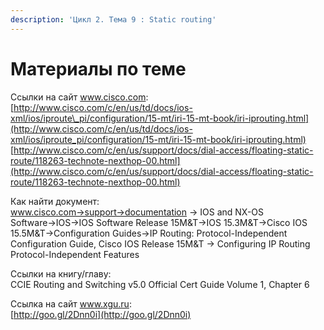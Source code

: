 ```yaml
---
description: 'Цикл 2. Тема 9 : Static routing'
---
```


# Материалы по теме

Ссылки на сайт www.cisco.com:  
[http://www.cisco.com/c/en/us/td/docs/ios-xml/ios/iproute\_pi/configuration/15-mt/iri-15-mt-book/iri-iprouting.html](http://www.cisco.com/c/en/us/td/docs/ios-xml/ios/iproute_pi/configuration/15-mt/iri-15-mt-book/iri-iprouting.html)  
[http://www.cisco.com/c/en/us/support/docs/dial-access/floating-static-route/118263-technote-nexthop-00.html](http://www.cisco.com/c/en/us/support/docs/dial-access/floating-static-route/118263-technote-nexthop-00.html)

Как найти документ:  
www.cisco.com→support→documentation → IOS and NX-OS Software→IOS→IOS Software Release 15M&T→IOS 15.3M&T→Cisco IOS 15.5M&T→Configuration Guides→IP Routing: Protocol-Independent Configuration Guide, Cisco IOS Release 15M&T → Configuring IP Routing Protocol-Independent Features

Ссылки на книгу/главу:  
CCIE Routing and Switching v5.0 Official Cert Guide Volume 1, Chapter 6

Ссылка на сайт www.xgu.ru:  
[http://goo.gl/2Dnn0i](http://goo.gl/2Dnn0i)  
  


